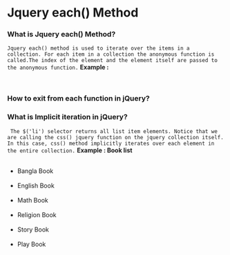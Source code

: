 # Jquery each() Method
### What  is Jquery each() Method?
`Jquery each() method is used to iterate over the items in a collection. For each item in a collection the anonymous function is called.The index of the element and the element itself are passed to the anonymous function.`
**Example :**
   <script></br>
        $(document).ready(function(){</br>
            $("#bookName").click(function(){</br>
                $("li").each(function(index, Element){</br>
                    alert("Index :"+index+", Element :"+$(this).text());</br>
                    if($(this).text()=='Bangla Book'){</br>
                        confirm("this is my book");</br>
                    }</br>
                })</br>
            })</br>
        })</br>
    </script></br>
  ### How to exit from each function in jQuery?
  <script type="text/javascript"> </br>
     $("#bookName").click(function(){ </br>
                $("li").each(function(index, element){ </br>
                    if($(element).text()=="Math Book"){ </br>
                        return false; </br>
                    } </br>
                    alert("Text :"+$(element).text()); </br>
                }) </br>
            }) </br>
</script>
### What is Implicit iteration in jQuery?
` The $('li') selector returns all list item elements. Notice that we are calling the css() jquery function on the jquery collection itself. In this case, css() method implicitly iterates over each element in the entire collection.`
**Example : Book list**
<ul></br>
                <li>Bangla Book</li></br>
                <li>English Book</li></br>
                <li>Math Book</li></br>
                <li>Religion Book</li></br>
                <li>Story Book</li></br>
                <li>Play Book</li></br>
</ul>

<script></br>
   $(document).ready(function(){</br>
                $("li").each(function(index, Element){  </br>            
                    $(this).css('color','red');</br>
                }) </br>
             })</br>
</script>

<script></br>
   $(document).ready(function(){</br>         
                    $("li").css('color','red');</br>
             })</br>
</script>

